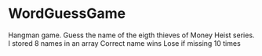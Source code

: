 # WordGuessGame
Hangman game. Guess the name of the eigth thieves of Money Heist series.
I stored 8 names in an array Correct name wins
Lose if missing 10 times
